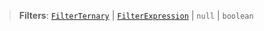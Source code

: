 > **Filters**: [`FilterTernary`](FilterTernary.md) | [`FilterExpression`](FilterExpression.md) | `null` | `boolean`
